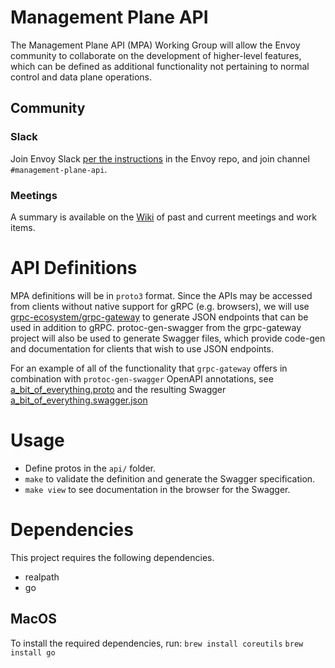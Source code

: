 # Management Plane API
The Management Plane API (MPA) Working Group will allow the Envoy community to collaborate on the development of higher-level features, which can be defined as additional functionality not pertaining to normal control and data plane operations.

## Community

### Slack
Join Envoy Slack [per the instructions](https://github.com/envoyproxy/envoy#contact) in the Envoy repo, and join channel `#management-plane-api`.

### Meetings
A summary is available on the [Wiki](https://github.com/envoyproxy/management-plane-api/wiki) of past and current meetings and work items.

# API Definitions
MPA definitions will be in `proto3` format. Since the APIs may be accessed from clients without native support for gRPC (e.g. browsers), we will use [grpc-ecosystem/grpc-gateway](https://github.com/grpc-ecosystem/grpc-gateway) to generate JSON endpoints that can be used in addition to gRPC. protoc-gen-swagger from the grpc-gateway project will also be used to generate Swagger files, which provide code-gen and documentation for clients that wish to use JSON endpoints.

For an example of all of the functionality that `grpc-gateway` offers in combination with `protoc-gen-swagger` OpenAPI annotations, see [a_bit_of_everything.proto](https://github.com/grpc-ecosystem/grpc-gateway/blob/67246c6b822b91a64e574b1773dbfd6f174b3827/examples/internal/proto/examplepb/a_bit_of_everything.proto) and the resulting Swagger [a_bit_of_everything.swagger.json](https://github.com/grpc-ecosystem/grpc-gateway/blob/67246c6b822b91a64e574b1773dbfd6f174b3827/examples/internal/proto/examplepb/a_bit_of_everything.swagger.json)

# Usage
- Define protos in the `api/` folder.
- `make` to validate the definition and generate the Swagger specification.
- `make view` to see documentation in the browser for the Swagger.

# Dependencies
This project requires the following dependencies.
- realpath
- go

## MacOS
To install the required dependencies, run:
`brew install coreutils`
`brew install go`

